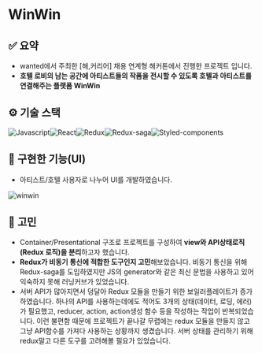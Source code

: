 # WinWin

## ✅ 요약
- wanted에서 주최한 [해,커리어] 채용 연계형 해커톤에서 진행한 프로젝트 입니다.
- **호텔 로비의 남는 공간에 아티스트들의 작품을 전시할 수 있도록 호텔과 아티스트를 연결해주는 플랫폼 WinWin**

## ⚙️ 기술 스택
<div style='display: flex;'>
  <img alt="Javascript" src="https://img.shields.io/badge/javascript-F7DF1E?style=for-the-badge&logo=javascript&logoColor=white">
  <img alt="React" src="https://img.shields.io/badge/react-61DAFB?style=for-the-badge&logo=react&logoColor=white">
  <img alt="Redux" src="https://img.shields.io/badge/redux-764ABC?style=for-the-badge&logo=redux&logoColor=white">
  <img alt="Redux-saga" src="https://img.shields.io/badge/Redux saga-999999?style=for-the-badge&logo=redux-saga&logoColor=white">
  <img alt="Styled-components" src="https://img.shields.io/badge/Styled components-DB7093?style=for-the-badge&logo=styled-components&logoColor=white">
</div>

## 🎨 구현한 기능(UI)
- 아티스트/호텔 사용자로 나누어 UI를 개발하였습니다.

![winwin](https://user-images.githubusercontent.com/33178048/193223290-9d5951b2-f1fa-49c5-9797-de5cd681c5d7.png)

## 🤔 고민
- Container/Presentational 구조로 프로젝트를 구성하여 **view와 API상태로직(Redux 로직)을 분리**하고자 했습니다.
- **Redux가 비동기 통신에 적합한 도구인지 고민**해보았습니다. 비동기 통신을 위해 Redux-saga를 도입하였지만 JS의 generator와 같은 최신 문법을 사용하고 있어 익숙하지 못해 러닝커브가 있었습니다.
- 서버 API가 많아지면서 덩달아 Redux 모듈을 만들기 위한 보일러플레이트가 증가하였습니다. 하나의 API를 사용하는데에도 적어도 3개의 상태(데이터, 로딩, 에러)가 필요했고, reducer, action, action생성 함수 등을 작성하는 작업이 반복되었습니다. 이런 불편함 때문에 프로젝트가 끝나갈 무렵에는 redux 모듈을 만들지 않고 그냥 API함수를 가져다 사용하는 상황까지 생겼습니다. 서버 상태를 관리하기 위해 redux말고 다른 도구를 고려해볼 필요가 있었습니다.
